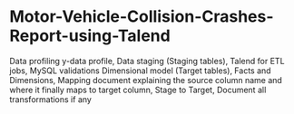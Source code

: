 # Motor-Vehicle-Collision-Crashes-Report-using-Talend
Data profiling y-data profile, Data staging (Staging tables), Talend for ETL jobs, MySQL validations Dimensional model (Target tables), Facts and Dimensions, Mapping document explaining the source column name and where it finally maps to target column, Stage to Target, Document all transformations if any
